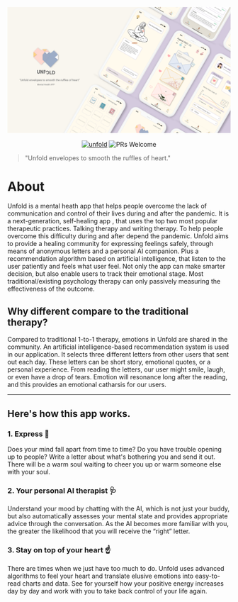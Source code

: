 <p align="center"><img src="https://raw.githubusercontent.com/0xC000005/image-hosting/master/20210805212557.png"></p>
<p align="center">
  <a href="https://github.com/sindresorhus/awesome"><img alt="unfold" src="https://awesome.re/badge.svg"/></a>
  <img alt="PRs Welcome" src="https://img.shields.io/badge/PRs-welcome-brightgreen.svg"/>
</p>


> "Unfold envelopes to smooth the ruffles of heart."

# About

Unfold is a mental heath app that helps people overcome the lack of communication and control of their lives during and after the pandemic. It is a next-generation, self-healing app , that uses the top two most popular therapeutic practices. Talking therapy and writing therapy. To help people overcome this difficulty during and after depend the pandemic. Unfold aims to provide a healing community for expressing feelings safely, through means of anonymous letters and a personal AI companion. Plus a recommendation algorithm based on artificial intelligence, that listen to the user patiently and feels what user feel. Not only the app can make smarter decision, but also enable users to track their emotional stage. Most traditional/existing psychology therapy can only passively measuring the effectiveness of the outcome.


## Why different compare to the traditional therapy?
Compared to traditional 1-to-1 therapy, emotions in Unfold are shared in the community. An artificial intelligence-based recommendation system is used in our application. It selects three different letters from other users that sent out each day. These letters can be short story, emotional quotes, or a personal experience. From reading the letters, our user might smile, laugh, or even have a drop of tears. Emotion will resonance long after the reading, and this provides an emotional catharsis for our users.

---

## Here's how this app works.
### 1. Express 🙋
Does your mind fall apart from time to time? Do you have trouble opening up to people? Write a letter about what's bothering you and send it out. There will be a warm soul waiting to cheer you up or warm someone else with your soul.

### 2. Your personal AI therapist 🩺
Understand your mood by chatting with the AI, which is not just your buddy, but also automatically assesses your mental state and provides appropriate advice through the conversation. As the AI becomes more familiar with you, the greater the likelihood that you will receive the “right” letter.

### 3. Stay on top of your heart ☝️

There are times when we just have too much to do. Unfold uses advanced algorithms to feel your heart and translate elusive emotions into easy-to-read charts and data. See for yourself how your positive energy increases day by day and work with you to take back control of your life again.
